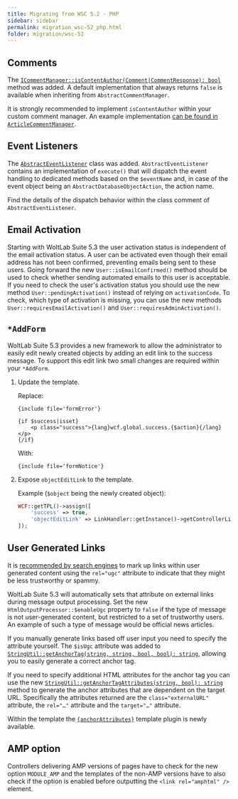 ```yaml
---
title: Migrating from WSC 5.2 - PHP
sidebar: sidebar
permalink: migration_wsc-52_php.html
folder: migration/wsc-52
---
```


## Comments

The [`ICommentManager::isContentAuthor(Comment|CommentResponse): bool`](https://github.com/WoltLab/WCF/blob/aa96d34130d58c150a35ebd8936f09c830ccd685/wcfsetup/install/files/lib/system/comment/manager/ICommentManager.class.php#L151-L158) method was added.
A default implementation that always returns `false` is available when inheriting from `AbstractCommentManager`.

It is strongly recommended to implement `isContentAuthor` within your custom comment manager.
An example implementation [can be found in `ArticleCommentManager`](https://github.com/WoltLab/WCF/blob/aa96d34130d58c150a35ebd8936f09c830ccd685/wcfsetup/install/files/lib/system/comment/manager/ArticleCommentManager.class.php#L213-L219).

## Event Listeners

The [`AbstractEventListener`](https://github.com/WoltLab/WCF/blob/75631516d45f9355f6c73d6375bf804d2abd587e/wcfsetup/install/files/lib/system/event/listener/AbstractEventListener.class.php) class was added.
`AbstractEventListener` contains an implementation of `execute()` that will dispatch the event handling to dedicated methods based on the `$eventName` and, in case of the event object being an `AbstractDatabaseObjectAction`, the action name.

Find the details of the dispatch behavior within the class comment of `AbstractEventListener`.

## Email Activation

Starting with WoltLab Suite 5.3 the user activation status is independent of the email activation status.
A user can be activated even though their email address has not been confirmed, preventing emails being sent to these users.
Going forward the new `User::isEmailConfirmed()` method should be used to check whether sending automated emails to this user is acceptable.
If you need to check the user's activation status you should use the new method `User::pendingActivation()` instead of relying on `activationCode`.
To check, which type of activation is missing, you can use the new methods `User::requiresEmailActivation()` and `User::requiresAdminActivation()`.

## `*AddForm`

WoltLab Suite 5.3 provides a new framework to allow the administrator to easily edit newly created objects by adding an edit link to the success message.
To support this edit link two small changes are required within your `*AddForm`.

1. Update the template.

    Replace:
    ```smarty
    {include file='formError'}

    {if $success|isset}
        <p class="success">{lang}wcf.global.success.{$action}{/lang}</p>
    {/if}
    ```

    With:
    ```smarty
    {include file='formNotice'}
    ```

2. Expose `objectEditLink` to the template.

    Example (`$object` being the newly created object):
    ```php
    WCF::getTPL()->assign([
        'success' => true,
        'objectEditLink' => LinkHandler::getInstance()->getControllerLink(ObjectEditForm::class, ['id' => $object->objectID]),
    ]);
    ```

## User Generated Links

It is [recommended by search engines](https://support.google.com/webmasters/answer/96569) to mark up links within user generated content using the `rel="ugc"` attribute to indicate that they might be less trustworthy or spammy.

WoltLab Suite 5.3 will automatically sets that attribute on external links during message output processing.
Set the new `HtmlOutputProcessor::$enableUgc` property to `false` if the type of message is not user-generated content, but restricted to a set of trustworthy users.
An example of such a type of message would be official news articles.

If you manually generate links based off user input you need to specify the attribute yourself.
The `$isUgc` attribute was added to [`StringUtil::getAnchorTag(string, string, bool, bool): string`](https://github.com/WoltLab/WCF/blob/af245d7b9bdb411a344f79c0a038350c1f103e70/wcfsetup/install/files/lib/util/StringUtil.class.php#L664-L673), allowing you to easily generate a correct anchor tag.

If you need to specify additional HTML attributes for the anchor tag you can use the new [`StringUtil::getAnchorTagAttributes(string, bool): string`](https://github.com/WoltLab/WCF/blob/af245d7b9bdb411a344f79c0a038350c1f103e70/wcfsetup/install/files/lib/util/StringUtil.class.php#L691-L699) method to generate the anchor attributes that are dependent on the target URL.
Specifically the attributes returned are the `class="externalURL"` attribute, the `rel="…"` attribute and the `target="…"` attribute.

Within the template the [`{anchorAttributes}`](view_template-plugins.html#53-anchorattributes) template plugin is newly available.

## AMP option

Controllers delivering AMP versions of pages have to check for the new option `MODULE_AMP` and the templates of the non-AMP versions have to also check if the option is enabled before outputting the `<link rel="amphtml" />` element.
